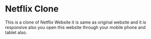 # Netflix Clone

This is a clone of Netflix Website it is same as original website and it is responsive also you open this website through your mobile phone and tablet also.
